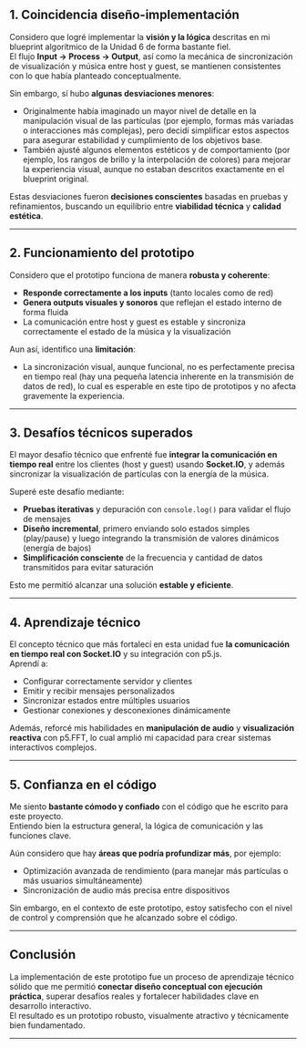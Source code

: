 ## 1. Coincidencia diseño-implementación

Considero que logré implementar la **visión y la lógica** descritas en mi blueprint algorítmico de la Unidad 6 de forma bastante fiel.  
El flujo **Input → Process → Output**, así como la mecánica de sincronización de visualización y música entre host y guest, se mantienen consistentes con lo que había planteado conceptualmente.

Sin embargo, sí hubo **algunas desviaciones menores**:

- Originalmente había imaginado un mayor nivel de detalle en la manipulación visual de las partículas (por ejemplo, formas más variadas o interacciones más complejas), pero decidí simplificar estos aspectos para asegurar estabilidad y cumplimiento de los objetivos base.
- También ajusté algunos elementos estéticos y de comportamiento (por ejemplo, los rangos de brillo y la interpolación de colores) para mejorar la experiencia visual, aunque no estaban descritos exactamente en el blueprint original.

Estas desviaciones fueron **decisiones conscientes** basadas en pruebas y refinamientos, buscando un equilibrio entre **viabilidad técnica** y **calidad estética**.

---

## 2. Funcionamiento del prototipo

Considero que el prototipo funciona de manera **robusta y coherente**:

- **Responde correctamente a los inputs** (tanto locales como de red)
- **Genera outputs visuales y sonoros** que reflejan el estado interno de forma fluida
- La comunicación entre host y guest es estable y sincroniza correctamente el estado de la música y la visualización

Aun así, identifico una **limitación**:

- La sincronización visual, aunque funcional, no es perfectamente precisa en tiempo real (hay una pequeña latencia inherente en la transmisión de datos de red), lo cual es esperable en este tipo de prototipos y no afecta gravemente la experiencia.

---

## 3. Desafíos técnicos superados

El mayor desafío técnico que enfrenté fue **integrar la comunicación en tiempo real** entre los clientes (host y guest) usando **Socket.IO**, y además sincronizar la visualización de partículas con la energía de la música.  

Superé este desafío mediante:

- **Pruebas iterativas** y depuración con `console.log()` para validar el flujo de mensajes
- **Diseño incremental**, primero enviando solo estados simples (play/pause) y luego integrando la transmisión de valores dinámicos (energía de bajos)
- **Simplificación consciente** de la frecuencia y cantidad de datos transmitidos para evitar saturación

Esto me permitió alcanzar una solución **estable y eficiente**.

---

## 4. Aprendizaje técnico

El concepto técnico que más fortalecí en esta unidad fue **la comunicación en tiempo real con Socket.IO** y su integración con p5.js.  
Aprendí a:

- Configurar correctamente servidor y clientes
- Emitir y recibir mensajes personalizados
- Sincronizar estados entre múltiples usuarios
- Gestionar conexiones y desconexiones dinámicamente

Además, reforcé mis habilidades en **manipulación de audio** y **visualización reactiva** con p5.FFT, lo cual amplió mi capacidad para crear sistemas interactivos complejos.

---

## 5. Confianza en el código

Me siento **bastante cómodo y confiado** con el código que he escrito para este proyecto.  
Entiendo bien la estructura general, la lógica de comunicación y las funciones clave.

Aún considero que hay **áreas que podría profundizar más**, por ejemplo:

- Optimización avanzada de rendimiento (para manejar más partículas o más usuarios simultáneamente)
- Sincronización de audio más precisa entre dispositivos

Sin embargo, en el contexto de este prototipo, estoy satisfecho con el nivel de control y comprensión que he alcanzado sobre el código.

---

## Conclusión

La implementación de este prototipo fue un proceso de aprendizaje técnico sólido que me permitió **conectar diseño conceptual con ejecución práctica**, superar desafíos reales y fortalecer habilidades clave en desarrollo interactivo.  
El resultado es un prototipo robusto, visualmente atractivo y técnicamente bien fundamentado.

---
